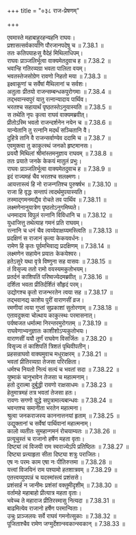 +++
title = "०३८ राज-प्रेषणम्"

+++


  
एवमास्ते महाबाहुरहन्यहनि राघवः।  
प्रशासत्सर्वकार्याणि पौरजानपदेषु च ॥ 7.38.1 ॥   
ततः कतिपयाहःसु वैदेहं मिथिलाधिपम्।  
राघवः प्राञ्जलिर्भूत्वा वाक्यमेतदुवाच ह ॥ 7.38.2 ॥   
भवान्हि गतिरव्यग्रा भवता पालिता वयम्।  
भवतस्तेजसोग्रेण रावणो निहतो मया ॥ 7.38.3 ॥   
इक्ष्वाकूणां च सर्वेषां मैथिलानां च सर्वशः।  
अतुलाः प्रीतयो राजन्सम्बन्धकपुरोगमाः ॥ 7.38.4 ॥   
तद्भवान्स्वपुरं यातु रत्नान्यादाय पार्थिव।  
भरतश्च सहायार्थं पृष्ठतस्तेऽनुयास्यति ॥ 7.38.5 ॥   
स तथेति नृपः कृत्वा राघवं वाक्यमब्रवीत्।  
प्रीतोऽस्मि भवतो राजन्दर्शनेन नयेन च ॥ 7.38.6 ॥   
यान्येतानि तु रत्नानि मदर्थं सञ्चितानि वै।  
दुहित्रे तानि वै राजन्सर्वाण्येव ददामि च ॥ 7.38.7 ॥   
एवमुक्त्वा तु काकुत्स्थं जनको हृष्टमानसः।  
प्रययौ मिथिलां श्रीमांस्तमनुज्ञाय राघवम् ॥ 7.38.8 ॥   
ततः प्रयाते जनके केकयं मातुलं प्रभुः।  
राघवः प्राञ्जलिर्भूत्वा वाक्यमेतदुवाच ह ॥ 7.38.9 ॥   
इदं राज्यमहं चैव भरतश्च सलक्ष्मणः।  
आयत्तास्त्वं हि नो राजन्गतिश्च पुरुषर्षभ ॥ 7.38.10 ॥   
राजा हि वृद्धः सन्तापं त्वदर्थमुपयास्यति।  
तस्माद्गमनमद्यैव रोचते तव पार्थिव ॥ 7.38.11 ॥   
लक्ष्मणेनानुयात्रेण पृष्ठतोऽनुगमिष्यते।  
धनमादाय विपुलं रत्नानि विविधानि च ॥ 7.38.12 ॥   
युधाजित्तु तथेत्याह गमनं प्रति राघवम्।  
रत्नानि च धनं चैव त्वय्येवाक्षय्यमस्त्विति ॥ 7.38.13 ॥   
प्रदक्षिणं स राजानं कृत्वा केकयवर्धनः।  
रामेण हि कृतः पूर्वमभिवाद्य प्रदक्षिणम् ॥ 7.38.14 ॥   
लक्ष्मणेन सहायेन प्रयातः केकयेश्वरः।  
हतेऽसुरे यथा वृत्रे विष्णुना सह वासवः ॥ 7.38.15 ॥   
तं विसृज्य ततो रामो वयस्यमकुतोभयम्।  
प्रतर्दनं काशिपतिं परिष्वज्येदमब्रवीत् ॥ 7.38.16 ॥   
दर्शिता भवता प्रीतिर्दर्शितं सौहृदं परम्।  
उद्योगश्च कृतो राजन्भरतेन त्वया सह ॥ 7.38.17 ॥   
तद्भवानद्य काशेय पुरीं वाराणसीं व्रज।  
रमणीयां त्वया गुप्तां सुप्रकाशां सुतोरणाम् ॥ 7.38.18 ॥   
एतावदुक्त्वा चोत्थाय काकुत्स्थः परमासनात्।  
पर्यष्वजत धर्मात्मा निरन्तरमुरोगतम् ॥ 7.38.19 ॥   
राघवेणाभ्यनुज्ञातः काशीशोऽप्यकुतोभयः।  
वाराणसीं ययौ तूर्णं राघवेण विसर्जितः ॥ 7.38.20 ॥   
विसृज्य तं काशिपतिं त्रिशतं पृथिवीपतीन्।  
प्रहसन्राघवो वाक्यमुवाच मधुराक्षरम् ॥ 7.38.21 ॥   
भवतां प्रीतिरव्यग्रा तेजसा परिरक्षिता।  
धर्मश्च नियतो नित्यं सत्यं च भवतां सदा ॥ 7.38.22 ॥   
युष्माकं चानुभावेन तेजसा च महात्मनाम्।  
हतो दुरात्मा दुर्बुद्धी रावणो राक्षसाधमः ॥ 7.38.23 ॥   
हेतुमात्रमहं तत्र भवतां तेजसा हतः।  
रावणः सगणो युद्धे सपुत्रामात्यबान्धवः ॥ 7.38.24 ॥   
भवन्तश्च समानीता भरतेन महात्मना।  
श्रुत्वा जनकराजस्य काननात्तनयां हृताम् ॥ 7.38.25 ॥   
उद्युक्तानां च सर्वेषां पार्थिवानां महात्मनाम्।  
कालो व्यतीतः सुमहान्गमनं रोचयाम्यतः ॥ 7.38.26 ॥   
प्रत्यूचुस्तं च राजानो हर्षेण महता वृताः।  
दिष्ट्यां त्वं विजयी राम स्वराज्येऽपि प्रतिष्ठितः ॥ 7.38.27 ॥   
दिष्ट्या प्रत्याहृता सीता दिष्ट्या शत्रुः पराजितः।  
एष नः परमः काम एषा नः पीतिरुत्तमा ॥ 7.38.28 ॥   
यत्त्वां विजयिनं राम पश्यामो हतशात्रवम् ॥ 7.38.29 ॥   
एतत्त्वय्युपपन्नं च यदस्मांस्त्वं प्रशंससे।  
प्रशंसार्ह न जानीमः प्रशंसां वक्तुमीदृशीम् ॥ 7.38.30 ॥   
वर्तामहे महाबाहो प्रीत्यात्र महता वृताः।  
भवेच्च ते महाराज प्रीतिरस्मासु नित्यदा ॥ 7.38.31 ॥   
बाढमित्येव राजानो हर्षेण परमान्विताः।  
उचुः प्राञ्जलयः सर्वे राघवं गमनोत्सुकाः ॥ 7.38.32 ॥   
पूजिताश्चैव रामेण जग्मुर्देशान्स्वकान्स्वकान् ॥ 7.38.33 ॥   
